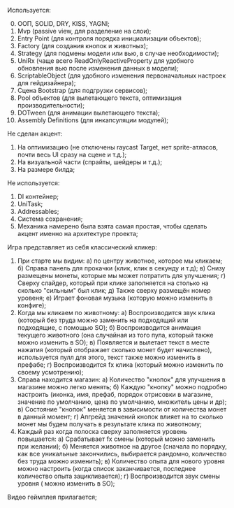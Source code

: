 Используется:

0) ООП, SOLID, DRY, KISS, YAGNI;
1) Mvp (passive view, для разделение на слои);
2) Entry Point (для контроля порядка инициализации объектов);
3) Factory (для создания кнопок и животных);
4) Strategy (для подмены модели или вью, в случае необходимости);
5) UniRx (чаще всего ReadOnlyReactiveProperty для удобного обновления вью после изменения данных в модели);
6) ScriptableObject (для удобного изменения первоначальных настроек для гейдизайнера);
7) Сцена Bootstrap (для подгрузки сервисов);
8) Pool объектов (для вылетающего текста, оптимизация производительности);
9) DOTween (для анимации вылетающего текста);
10) Assembly Definitions (для инкапсуляции модулей);

Не сделан акцент:
1) На оптимизацию (не отключены raycast Target, нет sprite-атласов, почти весь UI сразу на сцене и т.д.);
2) На визуальной части (спрайты, шейдеры и т.д.);
3) На размере билда;

Не используется:
1) DI контейнер;
2) UniTask;
3) Addressables;
4) Система сохранения;
5) Механика намерено была взята самая простая, чтобы сделать акцент именно на архитектуре проекта;

Игра представляет из себя классический кликер:
1) При старте мы видим:
  а) по центру животное, которое мы кликаем;
  б) Справа панель для прокачки (клик, клик в секунду и т.д);
  в) Снизу размещены монеты, которые мы может потратить для улучшения;
  г) Сверху слайдер, который при клике заполняется на столько на сколько "сильным" был клик;
  д) Также сверху размещён номер уровеня;
  е) Играет фоновая музыка (которую можно изменить в конфиге);
3) Когда мы кликаем по животному:
  а) Воспроизводится звук клика (который без труда можно заменить на подходящий или подходящие, с помощью SO);
  б) Воспроизводится анимация текущего животного (она случайная из того пула, который также можно изменить в SO);
  в) Появляется и вылетает текст в месте нажатия (который отображает сколько монет будет начислено), используется пулл для этого, текст также можно изменить в префабе;
  г) Воспроизводится fx клика (который можно изменить по своему усмотрению);
5) Справа находится магазин:
   а) Количество "кнопок" для улучшения в магазине можно легко менять;
   б) Каждую "кнопку" можно подробно настроить (иконка, имя, префаб, порядок отрисовки в магазине, значение по умолчанию, цена по умолчанию, множитель цены и др);
   в) Состояние "кнопок" меняется в зависимости от количества монет в данный момент;
   г) Апгрейд значений кнопок влияет на то сколько монет мы будем получать в результате клика по животному;
6) Каждый раз когда полоска сверху заполняется уровень повышается:
  а) Срабатывает fx смены (который можно заменить при желании);
  б) Меняется животное на другое (сначала по порядку, как все уникальные закончились, выбирается рандомно, количество без труда можно изменить);
  в) Количество опыта для нового уровня можно настроить (когда список заканчивается, последнее количество опыта зацикливается);
  г) Воспроизводится звук смены уровня ( можно изменить в SO);

Видео геймплея прилагается;
